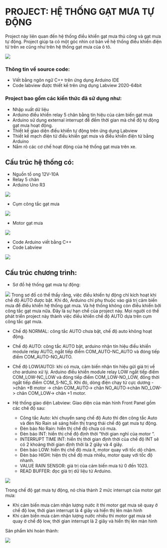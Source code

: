 # PROJECT: HỆ THỐNG GẠT MƯA TỰ ĐỘNG

Project này liên quan đến hệ thống điều khiển gạt mưa thủ công và gạt mưa tự động. Project giúp ta có một góc nhìn cơ bản về hệ thống điều khiển điện tử trên xe cũng như trên hệ thống gạt mưa của ô tô. 

![](Image/Hinhanhgatmuatrenxe.png)

### Thông tin về source code:

- Viết bằng ngôn ngữ C++ trên ứng dụng Arduino IDE
- Code labview được thiết kế trên ứng dụng Labview 2020-64bit

### Project bao gồm các kiến thức đã sử dụng như:

- Nhập xuất dữ liệu
- Arduino điều khiển relay 5 chân bằng tín hiệu của cảm biến gạt mưa
- Arduino sử dụng external interrupt để đếm thời gian mà chế độ tự động gạt mưa hoạt động.
- Thiết kế giao diện điều khiển tự động trên ứng dụng Labview
- Thiết kế mạch điện tử điều khiển gạt mưa và điều khiển điện tử bằng Arduino
- Nắm rõ các cơ chế hoạt động của hệ thống gạt mưa trên xe.

## Cấu trúc hệ thống có:

- Nguồn tổ ong 12V-10A
- Relay 5 chân
- Arduino Uno R3

![](Image/arduino.png)

- Cụm công tắc gạt mưa

![](Image/Cumcongtacgatmua.png)

- Motor gạt mưa

![](Image/motorgatmua.png)

- Code Arduino viết bằng C++
- Code Labview

![](Image/Codelabview.png)

## Cấu trúc chương trình: 

- Sơ đồ hệ thống gạt mưa tự động: 

![](Image/sohohethong.png)
Trong sơ đồ có thể thấy rằng, việc điều khiển tự động chỉ kích hoạt khi chế độ AUTO được bật. Khi đó, Arduino chỉ phụ thuộc vào giá trị cảm biến mưa để điều khiển hệ thống gạt mưa. Và hệ thống không còn điều khiển bởi công tắc gạt mưa nữa. Đây là sự hạn chế của project này. Mọi người có thể phát triển project này thành việc điều khiển chế độ AUTO dựa trên cụm công tắc gạt mưa. 
  - Chế độ NORMAL: công tắc AUTO chưa bật, chế độ auto không hoạt động.
  - Chế độ AUTO: công tắc AUTO bật, arduino nhận tín hiệu điều khiển module relay AUTO, ngắt tiếp điểm COM_AUTO-NC_AUTO và đóng tiếp điểm COM_AUTO-NO_AUTO.
  - Chế độ LOW(AUTO): khi có mưa, cảm biến nhận tín hiệu gửi giá trị về cho arduino xử lý. Arduino điều khiển module relay LOW ngắt tiếp điểm COM_LOW-NC_LOW và đóng tiếp điểm COM_LOW-NO_LOW, đồng thời ngắt tiếp điểm COM_S-NC_S. Khi đó, dòng điện chạy từ cực dương ->chân +B motor -> chân COM_AUTO-> chân NO_AUTO->chân NO_LOW-> chân COM_LOW-> chân +1 motor.


- Hệ thống giao diện Labview: 
Giao diện của màn hình Front Panel gồm các chê độ sau:
  - Công tắc Auto: khi chuyển sang chế độ Auto thì đèn công tắc Auto và đèn No Rain sẽ sáng hiển thị trạng thái chế độ gạt mưa tự động.
  - Đèn báo No Rain: hiển thị chế độ chưa có mưa.
  - Đèn báo INT: hiển thị chế độ định thời “thời gian nghỉ của motor “.
  - INTERRUPT TIME INT: hiển thị thời gian định thời của chế độ INT sẽ có 2 khoảng thời gian định thời là 2 giây và 4 giây.
  - Đèn báo LOW: hiển thị chế độ mưa ít, motor quay với tốc dộ chậm.
  - Đèn báo HIGH: hiện thị chế độ mưa nhiều, motor quay với tốc độ nhanh.
  - VALUE RAIN SENSOR: giá trị của cảm biến mưa từ 0 đến 1023.
  - READ BUFFER: đọc giá trị dữ liệu từ Arduino.

![](Image/phanmemlabview.png)

Trong chế độ gạt mưa tự động, nó chia thành 2 mức interrupt của motor gạt mưa: 
  - Khi cảm biến mưa cảm nhận lượng nước ít thì motor gạt mưa sẽ quay ở chế độ low, thời gian interrupt là 4 giây và hiển thị lên màn hình
  - Khi cảm biến mưa cảm nhận lượng nước nhiều thì motor gạt mưa sẽ quay ở chế độ low, thời gian interrupt là 2 giây và hiển thị lên màn hình

Sản phẩm khi hoàn thành: 

![](Image/mohinhhethong.png)
